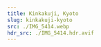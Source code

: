 ```yaml
---
title: Kinkakuji, Kyoto
slug: kinkakuji-kyoto
src: ./IMG_5414.webp
hdr_src: ./IMG_5414.hdr.avif
---
```

